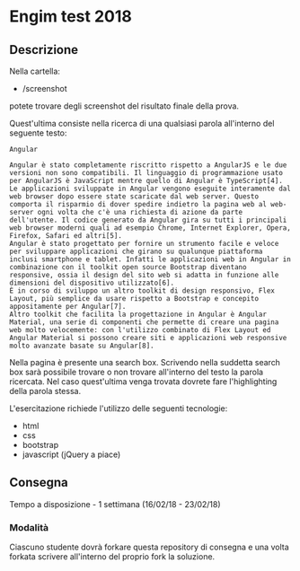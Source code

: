 # Engim test 2018

## Descrizione

Nella cartella:

- /screenshot

potete trovare degli screenshot del risultato finale della prova.

Quest'ultima consiste nella ricerca di una qualsiasi parola all'interno del seguente testo:

```
Angular

Angular è stato completamente riscritto rispetto a AngularJS e le due versioni non sono compatibili. Il linguaggio di programmazione usato per AngularJS è JavaScript mentre quello di Angular è TypeScript[4].
Le applicazioni sviluppate in Angular vengono eseguite interamente dal web browser dopo essere state scaricate dal web server. Questo comporta il risparmio di dover spedire indietro la pagina web al web-server ogni volta che c'è una richiesta di azione da parte dell'utente. Il codice generato da Angular gira su tutti i principali web browser moderni quali ad esempio Chrome, Internet Explorer, Opera, Firefox, Safari ed altri[5].
Angular è stato progettato per fornire un strumento facile e veloce per sviluppare applicazioni che girano su qualunque piattaforma inclusi smartphone e tablet. Infatti le applicazioni web in Angular in combinazione con il toolkit open source Bootstrap diventano responsive, ossia il design del sito web si adatta in funzione alle dimensioni del dispositivo utilizzato[6].
È in corso di sviluppo un altro toolkit di design responsivo, Flex Layout, più semplice da usare rispetto a Bootstrap e concepito appositamente per Angular[7].
Altro toolkit che facilita la progettazione in Angular è Angular Material, una serie di componenti che permette di creare una pagina web molto velocemente: con l'utilizzo combinato di Flex Layout ed Angular Material si possono creare siti e applicazioni web responsive molto avanzate basate su Angular[8].
```

Nella pagina è presente una search box.
Scrivendo nella suddetta search box sarà possibile trovare o non trovare all'interno del testo la parola ricercata.
Nel caso quest'ultima venga trovata dovrete fare l'highlighting della parola stessa.

L'esercitazione richiede l'utilizzo delle seguenti tecnologie:

- html
- css
- bootstrap
- javascript (jQuery a piace)

## Consegna

Tempo a disposizione - 1 settimana (16/02/18 - 23/02/18)

### Modalità

Ciascuno studente dovrà forkare questa repository di consegna e una volta forkata scrivere all'interno del proprio fork la soluzione.
